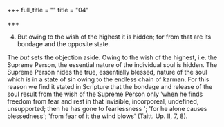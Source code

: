 +++
full_title = ""
title = "04"

+++




4. But owing to the wish of the highest it is hidden; for from that are its bondage and the opposite state.

The _but_ sets the objection aside. Owing to the wish of the highest, i.e. the Supreme Person, the essential nature of the individual soul is hidden. The Supreme Person hides the true, essentially blessed, nature of the soul which is in a state of sin owing to the endless chain of karman. For this reason we find it stated in Scripture that the bondage and release of the soul result from the wish of the Supreme Person only 'when he finds freedom from fear and rest in that invisible, incorporeal, undefined, unsupported; then he has gone to fearlessness '; 'for he alone causes blessedness'; 'from fear of it the wind blows' (Taitt. Up. II, 7, 8).

